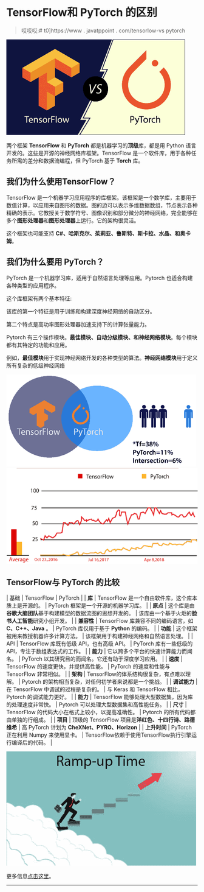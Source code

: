 # TensorFlow和 PyTorch 的区别

> 哎哎哎:# t0]https://www . javatppoint . com/tensorlow-vs pytorch

![TensorFlow vs PyTorch](img/1a5b90581dd22bd066c7d6123cf8d2b4.png)

两个框架 **TensorFlow** 和 **PyTorch** 都是机器学习的**顶级**库，都是用 Python 语言开发的。这些是开源的神经网络库框架。TensorFlow 是一个软件库，用于各种任务所需的差分和数据流编程，但 PyTorch 基于 **Torch** 库。

## 我们为什么使用TensorFlow？

TensorFlow 是一个机器学习应用程序的库框架。该框架是一个数学库，主要用于数值计算，以应用来自图形的数据。图的边可以表示多维数据数组，节点表示各种精确的表示。它教授关于数学符号、图像识别和部分微分的神经网络，完全能够在多个**图形处理器**和**图形处理器**上运行。它的架构很灵活。

这个框架也可能支持 **C#、哈斯克尔、茱莉亚、鲁斯特、斯卡拉、水晶、**和**奥卡姆**。

## 我们为什么要用 PyTorch？

PyTorch 是一个机器学习库，适用于自然语言处理等应用。Pytorch 也适合构建各种类型的应用程序。

这个库框架有两个基本特征:

该库的第一个特征是用于训练和构建深度神经网络的自动区分。

第二个特点是高功率图形处理器加速支持下的计算张量能力。

Pytorch 有三个操作模块。**最佳模块、自动分级模块、**和**神经网络模块**。每个模块都有其特定的功能和应用。

例如，**最佳模块**用于实现神经网络开发的各种类型的算法。**神经网络模块**用于定义所有复杂的低级神经网络

![TensorFlow vs PyTorch](img/4908505c74c31e27641fd3ced205e51e.png) ![TensorFlow vs PyTorch](img/749579f1b3986ac8dd22ac1603004528.png)

## TensorFlow与 PyTorch 的比较

| 基础 | TensorFlow | PyTorch |
| **库** | TensorFlow 是一个自由软件库，这个库本质上是开源的。 | PyTorch 框架是一个开源的机器学习库。 |
| **原点** | 这个库是由**谷歌大脑团队**基于构建模型的数据流图的思想开发的。 | 该库由一个基于火炬的**脸书人工智能**研究小组开发。 |
| **兼容性** | TensorFlow 库兼容不同的编码语言，如 **C、C++、Java** 。 | PyTorch 库仅用于基于 **Python** 的编码。 |
| **功能** | 这个框架被用来教授机器许多计算方法。 | 该框架用于构建神经网络和自然语言处理。 |
| API | TensorFlow 库既有低级 API，也有高级 API。 | PyTorch 库有一些低级的 API，专注于数组表达式的工作。 |
| **能力** | 它以跨多个平台的快速计算能力而闻名。 | PyTorch 以其研究目的而闻名。它还有助于深度学习应用。 |
| **速度** | TensorFlow 的速度更快，并提供高性能。 | PyTorch 的速度和性能与 TensorFlow 非常相似。 |
| **架构** | TensorFlow的体系结构很复杂，有点难以理解。 | Pytorch 的架构相当复杂，对任何初学者来说都是一个挑战。 |
| **调试能力** | 在 TensorFlow 中调试的过程是复杂的。 | 与 Keras 和 TensorFlow 相比，Pytorch 的调试能力更好。 |
| **能力** | TensorFlow 能够处理大型数据集，因为库的处理速度非常快。 | Pytorch 可以处理大型数据集和高性能任务。 |
| **尺寸** | TensorFlow 的代码大小在格式上较小，以提高准确性。 | Pytorch 的所有代码都由单独的行组成。 |
| **项目** | 顶级的 TensorFlow 项目是**洋红色、十四行诗、路德维希** | 高 PyTorch 计划为 **CheXNet、PYRO、Horizon** |
| **上升时间** | PyTorch 正在利用 Numpy 来使用显卡。 | TensorFlow依赖于使用TensorFlow执行引擎运行编译后的代码。 |

![TensorFlow vs PyTorch](img/e797b7b842d578f3f0c71491e1b9b5ae.png)

更多信息[点击这里](pytorch-vs-tensorflow)。

* * *